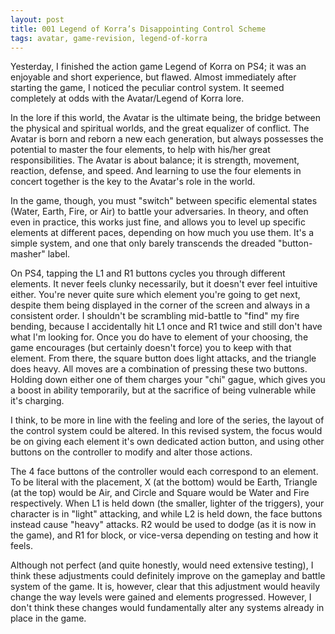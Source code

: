 ```yaml
---
layout: post
title: 001 Legend of Korra’s Disappointing Control Scheme
tags: avatar, game-revision, legend-of-korra
---
```

Yesterday, I finished the action game Legend of Korra on PS4; it was an enjoyable and short experience, but flawed. Almost immediately after starting the game, I noticed the peculiar control system. It seemed completely at odds with the Avatar/Legend of Korra lore.  

In the lore if this world, the Avatar is the ultimate being, the bridge between the physical and spiritual worlds, and the great equalizer of conflict. The Avatar is born and reborn a new each generation, but always possesses the potential to master the four elements, to help with his/her great responsibilities. The Avatar is about balance; it is strength, movement, reaction, defense, and speed.  And learning to use the four elements in concert together is the key to the Avatar's role in the world.

In the game, though, you must "switch" between specific elemental states (Water, Earth, Fire, or Air) to battle your adversaries.  In theory, and often even in practice, this works just fine, and allows you to level up specific elements at different paces, depending on how much you use them. It's a simple system, and one that only barely transcends the dreaded "button-masher" label.

On PS4, tapping the L1 and R1 buttons cycles you through different elements. It never feels clunky necessarily, but it doesn't ever feel intuitive either. You're never quite sure which element you're going to get next, despite them being displayed in the corner of the screen and always in a consistent order. I shouldn't be scrambling mid-battle to "find" my fire bending, because I accidentally hit L1 once and R1 twice and still don't have what I'm looking for.  Once you do have to element of your choosing, the game encourages (but certainly doesn't force) you to keep with that element. From there, the square button does light attacks, and the triangle does heavy. All moves are a combination of pressing these two buttons. Holding down either one of them charges your "chi" gague, which gives you a boost in ability temporarily, but at the sacrifice of being vulnerable while it's charging.

I think, to be more in line with the feeling and lore of the series, the layout of the control system could be altered. In this revised system, the focus would be on giving each element it's own dedicated action button, and using other buttons on the controller to modify and alter those actions.

The 4 face buttons of the controller would each correspond to an element. To be literal with the placement, X (at the bottom) would be Earth, Triangle (at the top) would be Air, and Circle and Square would be Water and Fire respectively. When L1 is held down (the smaller, lighter of the triggers), your character is in "light" attacking, and while L2 is held down, the face buttons instead cause "heavy" attacks. R2 would be used to dodge (as it is now in the game), and R1 for block, or vice-versa depending on testing and how it feels.

Although not perfect (and quite honestly, would need extensive testing), I think these adjustments could definitely improve on the gameplay and battle system of the game. It is, however, clear that this adjustment would heavily change the way levels were gained and elements progressed. However, I don't think these changes would fundamentally alter any systems already in place in the game.
